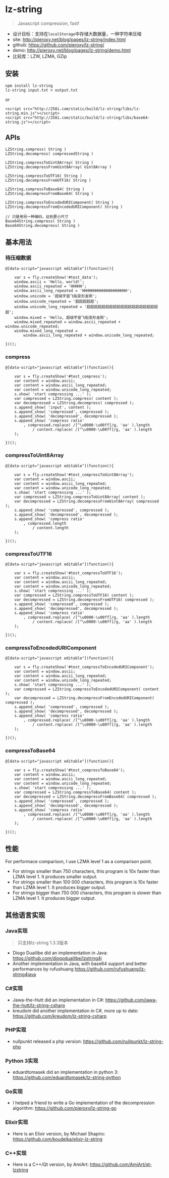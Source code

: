 # lz-string

> Javascript compression, fast!

* 设计目标：支持在`localStorage`中存储大数据量，一种字符串压缩
* site: <http://pieroxy.net/blog/pages/lz-string/index.html>
* github: <https://github.com/pieroxy/lz-string/>
* demo: <http://pieroxy.net/blog/pages/lz-string/demo.html>
* 比较库：LZW, LZMA, GZip

<style type="text/css">
@import "http://258i.com/static/bower_components/snippets/css/mp/style.css";
</style>
<script src="http://258i.com/static/bower_components/snippets/js/mp/fly.js"></script>
<script src="http://258i.com/static/build/lz-string/libs/lz-string.min.js"></script>
<script src="http://258i.com/static/build/lz-string/libs/base64-string.js"></script>


## 安装

    npm install lz-string
    lz-string input.txt > output.txt

or 

    <script src="http://258i.com/static/build/lz-string/libs/lz-string.min.js"></script>
    <script src="http://258i.com/static/build/lz-string/libs/base64-string.js"></script>


## APIs

    LZString.compress( String ) 
    LZString.decompress( compressedString )

    LZString.compressToUint8Array( String )
    LZString.decompressFromUint8Array( Uint8Array )

    LZString.compressToUTF16( String )
    LZString.decompressFromUTF16( String )

    LZString.compressToBase64( String )
    LZString.decompressFromBase64( String )

    LZString.compressToEncodedURIComponent( String )
    LZString.decompressFromEncodedURIComponent( String )

    // 只是用另一种编码，达到更小尺寸
    Base64String.compress( String )
    Base64String.decompress( String )


## 基本用法


### 待压缩数据

<div id="test_data" class="test">
<div class="test-container">

    @[data-script="javascript editable"](function(){

        var s = fly.createShow('#test_data');
        window.ascii = 'Hello, world!';
        window.ascii_repeated = 'HHHHH';
        window.ascii_long_repeated = 'HHHHHHHHHHHHHHHHHHHH';
        window.unicode = '超级宇宙飞船变形金刚';
        window.unicode_repeated = '超超超超超';
        window.unicode_long_repeated = '超超超超超超超超超超超超超超超超超超超超';
        window.mixed = 'Hello, 超级宇宙飞船变形金刚';
        window.mixed_repeated = window.ascii_repeated + window.unicode_repeated;
        window.mixed_long_repeated = 
            window.ascii_long_repeated + window.unicode_long_repeated;

    })();

</div>
<div class="test-console"></div>
<div class="test-panel">
</div>
</div>





### compress

<div id="test_compress" class="test">
<div class="test-container">

    @[data-script="javascript editable"](function(){

        var s = fly.createShow('#test_compress');
        var content = window.ascii;
        var content = window.ascii_long_repeated;
        var content = window.unicode_long_repeated;
        s.show( 'start compressing ...' );
        var compressed = LZString.compress( content );
        var decompressed = LZString.decompress( compressed );
        s.append_show( 'input', content );
        s.append_show( 'compressed', compressed );
        s.append_show( 'decompressed', decompressed );
        s.append_show( 'compress ratio'
            , compressed.replace( /[^\u0000-\u00ff]/g, 'aa' ).length 
                / content.replace( /[^\u0000-\u00ff]/g, 'aa' ).length 
        );

    })();

</div>
<div class="test-console"></div>
<div class="test-panel">
</div>
</div>


### compressToUint8Array

<div id="test_compressToUint8Array" class="test">
<div class="test-container">

    @[data-script="javascript editable"](function(){

        var s = fly.createShow('#test_compressToUint8Array');
        var content = window.ascii;
        var content = window.ascii_long_repeated;
        var content = window.unicode_long_repeated;
        s.show( 'start compressing ...' );
        var compressed = LZString.compressToUint8Array( content );
        var decompressed = LZString.decompressFromUint8Array( compressed );
        s.append_show( 'compressed', compressed );
        s.append_show( 'decompressed', decompressed );
        s.append_show( 'compress ratio'
            , compressed.length 
                / content.length 
        );

    })();

</div>
<div class="test-console"></div>
<div class="test-panel">
</div>
</div>




### compressToUTF16

<div id="test_compressToUTF16" class="test">
<div class="test-container">

    @[data-script="javascript editable"](function(){

        var s = fly.createShow('#test_compressToUTF16');
        var content = window.ascii;
        var content = window.ascii_long_repeated;
        var content = window.unicode_long_repeated;
        s.show( 'start compressing ...' );
        var compressed = LZString.compressToUTF16( content );
        var decompressed = LZString.decompressFromUTF16( compressed );
        s.append_show( 'compressed', compressed );
        s.append_show( 'decompressed', decompressed );
        s.append_show( 'compress ratio'
            , compressed.replace( /[^\u0000-\u00ff]/g, 'aa' ).length 
                / content.replace( /[^\u0000-\u00ff]/g, 'aa' ).length 
        );

    })();

</div>
<div class="test-console"></div>
<div class="test-panel">
</div>
</div>




### compressToEncodedURIComponent

<div id="test_compressToEncodedURIComponent" class="test">
<div class="test-container">

    @[data-script="javascript editable"](function(){

        var s = fly.createShow('#test_compressToEncodedURIComponent');
        var content = window.ascii;
        var content = window.ascii_long_repeated;
        var content = window.unicode_long_repeated;
        s.show( 'start compressing ...' );
        var compressed = LZString.compressToEncodedURIComponent( content );
        var decompressed = LZString.decompressFromEncodedURIComponent( compressed );
        s.append_show( 'compressed', compressed );
        s.append_show( 'decompressed', decompressed );
        s.append_show( 'compress ratio'
            , compressed.replace( /[^\u0000-\u00ff]/g, 'aa' ).length 
                / content.replace( /[^\u0000-\u00ff]/g, 'aa' ).length 
        );

    })();

</div>
<div class="test-console"></div>
<div class="test-panel">
</div>
</div>




### compressToBase64

<div id="test_compressToBase64" class="test">
<div class="test-container">

    @[data-script="javascript editable"](function(){

        var s = fly.createShow('#test_compressToBase64');
        var content = window.ascii;
        var content = window.ascii_long_repeated;
        var content = window.unicode_long_repeated;
        s.show( 'start compressing ...' );
        var compressed = LZString.compressToBase64( content );
        var decompressed = LZString.decompressFromBase64( compressed );
        s.append_show( 'compressed', compressed );
        s.append_show( 'decompressed', decompressed );
        s.append_show( 'compress ratio'
            , compressed.replace( /[^\u0000-\u00ff]/g, 'aa' ).length 
                / content.replace( /[^\u0000-\u00ff]/g, 'aa' ).length 
        );

    })();

</div>
<div class="test-console"></div>
<div class="test-panel">
</div>
</div>



## 性能

For performace comparison, I use LZMA level 1 as a comparison point.

* For strings smaller than 750 characters, this program is 10x faster than LZMA level 1. It produces smaller output.
* For strings smaller than 100 000 characters, this program is 10x faster than LZMA level 1. It produces bigger output.
* For strings bigger than 750 000 characters, this program is slower than LZMA level 1. It produces bigger output.


## 其他语言实现

### Java实现
> 只支持lz-string 1.3.3版本
* Diogo Duailibe did an implementation in Java:
	<https://github.com/diogoduailibe/lzstring4j>
* Another implementation in Java, with base64 support and better performances by rufushuang
	<https://github.com/rufushuang/lz-string4java>

### C#实现
* Jawa-the-Hutt did an implementation in C#:
	<https://github.com/jawa-the-hutt/lz-string-csharp>
* kreudom did another implementation in C#, more up to date:
	<https://github.com/kreudom/lz-string-csharp>

### PHP实现
* nullpunkt released a php version:
	<https://github.com/nullpunkt/lz-string-php>

### Python 3实现
* eduardtomasek did an implementation in python 3:
	<https://github.com/eduardtomasek/lz-string-python>

### Go实现
* I helped a friend to write a Go implementation of the decompression algorithm:
	<https://github.com/pieroxy/lz-string-go>

### Elixir实现
* Here is an Elixir version, by Michael Shapiro:
	<https://github.com/koudelka/elixir-lz-string>

### C++实现
* Here is a C++/Qt version, by AmiArt:
	<https://github.com/AmiArt/qt-lzstring>

